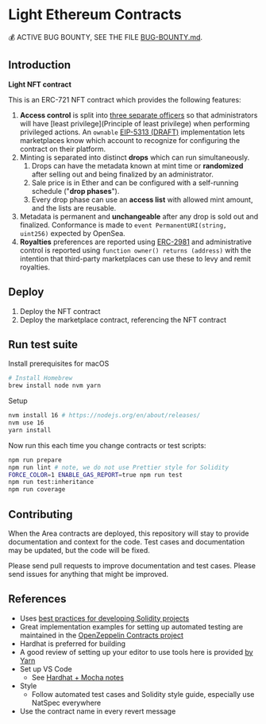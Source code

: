 # Light Ethereum Contracts

:moneybag: ACTIVE BUG BOUNTY, SEE THE FILE [BUG-BOUNTY.md](BUG-BOUNTY.md).

## Introduction

**Light NFT contract**

This is an ERC-721 NFT contract which provides the following features:

1. **Access control** is split into [three separate officers](contracts/ThreeChiefOfficers.sol) so that administrators will have [least privilege](Principle of least privilege) when performing privileged actions. An `ownable` [EIP-5313 (DRAFT)](https://github.com/ethereum/EIPs/pull/5313) implementation lets marketplaces know which account to recognize for configuring the contract on their platform.
2. Minting is separated into distinct **drops** which can run simultaneously.
   1. Drops can have the metadata known at mint time or **randomized** after selling out and being finalized by an administrator.
   2. Sale price is in Ether and can be configured with a self-running schedule ("**drop phases**").
   3. Every drop phase can use an **access list** with allowed mint amount, and the lists are reusable.
3. Metadata is permanent and **unchangeable** after any drop is sold out and finalized. Conformance is made to `event PermanentURI(string, uint256)` expected by OpenSea.
4. **Royalties** preferences are reported using [ERC-2981](https://eips.ethereum.org/EIPS/eip-2981) and administrative control is reported using `function owner() returns (address)` with the intention that third-party marketplaces can use these to levy and remit royalties.

## Deploy

1. Deploy the NFT contract
2. Deploy the marketplace contract, referencing the NFT contract

## Run test suite

Install prerequisites for macOS

```sh
# Install Homebrew
brew install node nvm yarn
```

Setup

```sh
nvm install 16 # https://nodejs.org/en/about/releases/
nvm use 16
yarn install
```

Now run this each time you change contracts or test scripts:

```sh
npm run prepare
npm run lint # note, we do not use Prettier style for Solidity
FORCE_COLOR=1 ENABLE_GAS_REPORT=true npm run test
npm run test:inheritance
npm run coverage
```

## Contributing

When the Area contracts are deployed, this repository will stay to provide documentation and context for the code. Test cases and documentation may be updated, but the code will be fixed.

Please send pull requests to improve documentation and test cases. Please send issues for anything that might be improved.

## References

- Uses [best practices for developing Solidity projects](https://github.com/fulldecent/solidity-template)
- Great implementation examples for setting up automated testing are maintained in the [OpenZeppelin Contracts project](https://github.com/OpenZeppelin/openzeppelin-contracts)
- Hardhat is preferred for building
- A good review of setting up your editor to use tools here is provided [by Yarn](https://yarnpkg.com/getting-started/editor-sdks)
- Set up VS Code
  - See [Hardhat + Mocha notes](https://hardhat.org/guides/vscode-tests.html)
- Style
  - Follow automated test cases and Solidity style guide, especially use NatSpec everywhere
- Use the contract name in every revert message
